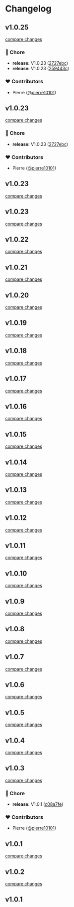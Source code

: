 # Changelog


## v1.0.25

[compare changes](https://github.com/pierre10101/nuxt-swapi/compare/v1.0.23...v1.0.25)

### 🏡 Chore

- **release:** V1.0.23 ([2727ebc](https://github.com/pierre10101/nuxt-swapi/commit/2727ebc))
- **release:** V1.0.23 ([259443c](https://github.com/pierre10101/nuxt-swapi/commit/259443c))

### ❤️ Contributors

- Pierre ([@pierre10101](http://github.com/pierre10101))

## v1.0.23

[compare changes](https://github.com/pierre10101/nuxt-swapi/compare/v1.0.23...v1.0.23)

### 🏡 Chore

- **release:** V1.0.23 ([2727ebc](https://github.com/pierre10101/nuxt-swapi/commit/2727ebc))

### ❤️ Contributors

- Pierre ([@pierre10101](http://github.com/pierre10101))

## v1.0.23

[compare changes](https://github.com/pierre10101/nuxt-swapi/compare/v1.0.23...v1.0.23)

## v1.0.23

[compare changes](https://github.com/pierre10101/nuxt-swapi/compare/v1.0.22...v1.0.23)

## v1.0.22

[compare changes](https://github.com/pierre10101/nuxt-swapi/compare/v1.0.21...v1.0.22)

## v1.0.21

[compare changes](https://github.com/pierre10101/nuxt-swapi/compare/v1.0.20...v1.0.21)

## v1.0.20

[compare changes](https://github.com/pierre10101/nuxt-swapi/compare/v1.0.19...v1.0.20)

## v1.0.19

[compare changes](https://github.com/pierre10101/nuxt-swapi/compare/v1.0.18...v1.0.19)

## v1.0.18

[compare changes](https://github.com/pierre10101/nuxt-swapi/compare/v1.0.17...v1.0.18)

## v1.0.17

[compare changes](https://github.com/pierre10101/nuxt-swapi/compare/v1.0.16...v1.0.17)

## v1.0.16

[compare changes](https://github.com/pierre10101/nuxt-swapi/compare/v1.0.15...v1.0.16)

## v1.0.15

[compare changes](https://github.com/pierre10101/nuxt-swapi/compare/v1.0.14...v1.0.15)

## v1.0.14

[compare changes](https://github.com/pierre10101/nuxt-swapi/compare/v1.0.13...v1.0.14)

## v1.0.13

[compare changes](https://github.com/pierre10101/nuxt-swapi/compare/v1.0.12...v1.0.13)

## v1.0.12

[compare changes](https://github.com/pierre10101/nuxt-swapi/compare/v1.0.11...v1.0.12)

## v1.0.11

[compare changes](https://github.com/pierre10101/nuxt-swapi/compare/v1.0.10...v1.0.11)

## v1.0.10

[compare changes](https://github.com/pierre10101/nuxt-swapi/compare/v1.0.9...v1.0.10)

## v1.0.9

[compare changes](https://github.com/pierre10101/nuxt-swapi/compare/v1.0.8...v1.0.9)

## v1.0.8

[compare changes](https://github.com/pierre10101/nuxt-swapi/compare/v1.0.7...v1.0.8)

## v1.0.7

[compare changes](https://github.com/pierre10101/nuxt-swapi/compare/v1.0.6...v1.0.7)

## v1.0.6

[compare changes](https://github.com/pierre10101/swapi/compare/release...v1.0.6)

## v1.0.5

[compare changes](https://github.com/pierre10101/swapi/compare/v1.0.4...v1.0.5)

## v1.0.4

[compare changes](https://github.com/pierre10101/swapi/compare/v1.0.3...v1.0.4)

## v1.0.3

[compare changes](https://github.com/pierre10101/swapi/compare/v1.0.2...v1.0.3)

### 🏡 Chore

- **release:** V1.0.1 ([c08a7fe](https://github.com/pierre10101/swapi/commit/c08a7fe))

### ❤️ Contributors

- Pierre ([@pierre10101](http://github.com/pierre10101))

## v1.0.1

[compare changes](https://github.com/pierre10101/swapi/compare/v1.0.2...v1.0.1)

## v1.0.2

[compare changes](https://github.com/pierre10101/swapi/compare/v1.0.1...v1.0.2)

## v1.0.1

